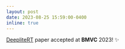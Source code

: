 ```yaml
---
layout: post
date: 2023-08-25 15:59:00-0400
inline: true
---
```


<a href="https://arxiv.org/pdf/2309.10878.pdf">DeepliteRT</a> paper accepted at **BMVC** 2023! :sparkles:
